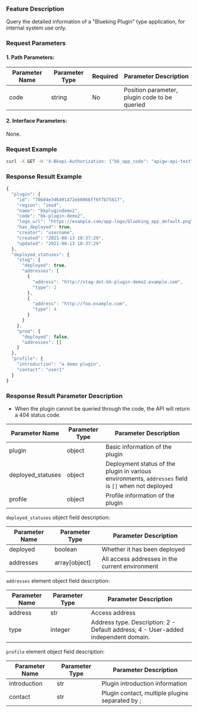 ### Feature Description
Query the detailed information of a "Blueking Plugin" type application, for internal system use only.

### Request Parameters

#### 1. Path Parameters:

| Parameter Name | Parameter Type | Required | Parameter Description          |
| -------------- | -------------- | -------- | ------------------------------ |
| code           | string         | No       | Position parameter, plugin code to be queried |

#### 2. Interface Parameters:
None.

### Request Example
```bash
curl -X GET -H 'X-Bkapi-Authorization: {"bk_app_code": "apigw-api-test", "bk_app_secret": "***"}' --insecure https://bkapi.example.com/api/bkpaas3/prod/system/bk_plugins/bk-plugin-demo2/
```

### Response Result Example
```javascript
{
  "plugin": {
    "id": "70604e3d6491472eb0066ff6f7b75617",
    "region": "ieod",
    "name": "bkplugindemo2",
    "code": "bk-plugin-demo2",
    "logo_url": "https://example.com/app-logo/blueking_app_default.png",
    "has_deployed": true,
    "creator": "username",
    "created": "2021-08-13 10:37:29",
    "updated": "2021-08-13 10:37:29"
  },
  "deployed_statuses": {
    "stag": {
      "deployed": true,
      "addresses": [
        {
          "address": "http://stag-dot-bk-plugin-demo2.example.com",
          "type": 2
        },
        {
          "address": "http://foo.example.com",
          "type": 4
        }
      ]
    },
    "prod": {
      "deployed": false,
      "addresses": []
    }
  },
  "profile": {
    "introduction": "a demo plugin",
    "contact": "user1"
  }
}
```

### Response Result Parameter Description
- When the plugin cannot be queried through the code, the API will return a 404 status code.

| Parameter Name    | Parameter Type | Parameter Description                                    |
| ----------------- | -------------- | ----------------------------------------------------- |
| plugin            | object         | Basic information of the plugin                          |
| deployed_statuses | object         | Deployment status of the plugin in various environments, `addresses` field is `[]` when not deployed |
| profile           | object         | Profile information of the plugin                        |

`deployed_statuses` object field description:

| Parameter Name | Parameter Type | Parameter Description     |
| -------------- | -------------- | ------------------------- |
| deployed       | boolean        | Whether it has been deployed |
| addresses      | array[object]  | All access addresses in the current environment |

`addresses` element object field description:

| Parameter Name | Parameter Type | Parameter Description                            |
| -------------- | -------------- | ----------------------------------------------- |
| address        | str            | Access address                                  |
| type           | integer        | Address type. Description: 2 - Default address; 4 - User-added independent domain. |

`profile` element object field description:

| Parameter Name | Parameter Type | Parameter Description              |
| -------------- | -------------- | ----------------------------------- |
| introduction   | str            | Plugin introduction information     |
| contact        | str            | Plugin contact, multiple plugins separated by ; |